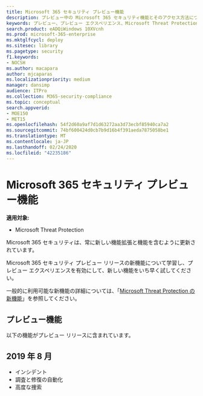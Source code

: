 ```yaml
---
title: Microsoft 365 セキュリティ プレビュー機能
description: プレビュー中の Microsoft 365 セキュリティ機能とそのアクセス方法について説明します。
keywords: プレビュー、プレビュー エクスペリエンス、Microsoft Threat Protection、機能、更新
search.product: eADQiWindows 10XVcnh
ms.prod: microsoft-365-enterprise
ms.mktglfcycl: deploy
ms.sitesec: library
ms.pagetype: security
f1.keywords:
- NOCSH
ms.author: macapara
author: mjcaparas
ms.localizationpriority: medium
manager: dansimp
audience: ITPro
ms.collection: M365-security-compliance
ms.topic: conceptual
search.appverid:
- MOE150
- MET15
ms.openlocfilehash: 54f2d60a9af7d1d63272aa3d73ecbf85940ca7a2
ms.sourcegitcommit: 74bf600424d0cb7b9d16b4f391aeda7875058be1
ms.translationtype: MT
ms.contentlocale: ja-JP
ms.lasthandoff: 02/24/2020
ms.locfileid: "42235186"
---
```

# <a name="microsoft-365-security-preview-features"></a>Microsoft 365 セキュリティ プレビュー機能

**適用対象:**
- Microsoft Threat Protection



Microsoft 365 セキュリティは、常に新しい機能拡張と機能を含むように更新されています。

Microsoft 365 セキュリティ プレビュー リリースの新機能について学習し、プレビュー エクスペリエンスを有効にして、新しい機能をいち早く試してください。

一般的に利用可能な新機能の詳細については、「[Microsoft Threat Protection の新機能](mtp-whats-new.md)」を参照してください。


## <a name="preview-features"></a>プレビュー機能
以下の機能がプレビュー リリースに含まれています。

## <a name="august-2019"></a>2019 年 8 月
- インシデント
- 調査と修復の自動化
- 高度な捜索 
